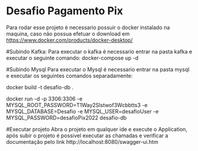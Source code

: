# Desafio Pagamento Pix

Para rodar esse projeto é necessario possuir o docker instalado na maquina, caso não possua efetuar o download em https://www.docker.com/products/docker-desktop/ 

#Subindo Kafka:
Para executar o kafka é necessario entrar na pasta kafka e executar o seguinte comando: docker-compose up -d

#Subindo Mysql
Para executar o Mysql é necessario entrar na pasta mysql e executar os seguintes comandos separadamente:

docker build -t desafio-db .

docker run -d -p 3306:3306 -e MYSQL_ROOT_PASSWORD=T1Way2Slstwof3Wcbbtts3 -e MYSQL_DATABASE=Desafio -e MYSQL_USER=desafioUser -e MYSQL_PASSWORD=desafioPix2022 desafio-db


#Executar projeto
Abra o projeto em qualquer ide e execute o Application, após subir o projeto é possivel executar as chamadas e verificar a documentação pelo link http://localhost:8080/swagger-ui.htm
